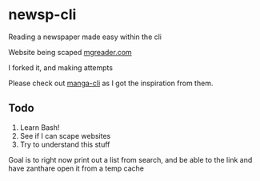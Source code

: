 # newsp-cli
Reading a newspaper made easy within the cli

Website being scaped [mgreader.com](mgreader.com)

I forked it, and making attempts 

Please check out [manga-cli](https://github.com/7USTIN/manga-cli/blob/master/README.md) as I got the inspiration from them. 

## Todo
1. Learn Bash!
2. See if I can scape websites
3. Try to understand this stuff

Goal is to right now print out a list from search, and be able to the link and have zanthare open it from a temp cache
